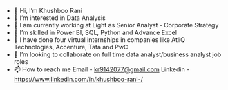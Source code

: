 - 👋 Hi, I’m Khushboo Rani
- 👀 I’m interested in Data Analysis
- 📒 I am currently working at Light as Senior Analyst - Corporate Strategy
- 🌱 I’m skilled in Power BI, SQL, Python and Advance Excel
- 📘 I have done four virtual internships in companies like AtliQ Technologies, Accenture, Tata and PwC
- 💞️ I’m looking to collaborate on full time data analyst/business analyst job roles
- 📫 How to reach me Email - kr9142077@gmail.com  Linkedin - https://www.linkedin.com/in/khushboo-rani-/

<!---
kr914/kr914 is a ✨ special ✨ repository because its `README.md` (this file) appears on your GitHub profile.
You can click the Preview link to take a look at your changes.
--->
